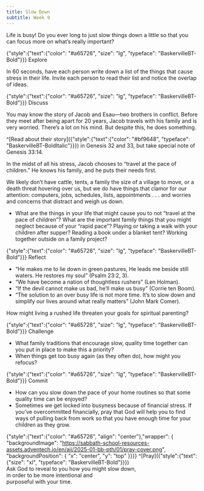 ```yaml
---
title: Slow Down
subtitle: Week 9
---
```


Life is busy! Do you ever long to just slow things down a little so that you can focus more on what’s really important?

{"style":{"text":{"color": "#a65726", "size": "lg", "typeface": "BaskervilleBT-Bold"}}}
Explore

In 60 seconds, have each person write down a list of the things that cause stress in their life. Invite each person to read their list and notice the overlap of ideas.

{"style":{"text":{"color": "#a65726", "size": "lg", "typeface": "BaskervilleBT-Bold"}}}
Discuss

You may know the story of Jacob and Esau—two brothers in conflict. Before they meet after being apart for 20 years, Jacob travels with his family and is very worried. There’s a lot on his mind. But despite this, he does something.

^[Read about their story]({"style":{"text":{"color": "#bf9648", "typeface": "BaskervilleBT-BoldItalic"}}}) in Genesis 32 and 33, but take special note of Genesis 33:14.

In the midst of all his stress, Jacob chooses to “travel at the pace of children.” He knows his family, and he puts their needs first.

We likely don’t have cattle, tents, a family the size of a village to move, or a death threat hovering over us, but we do have things that clamor for our attention: computers, jobs, schedules, lists, appointments . . . and worries and concerns that distract and weigh us down.

- What are the things in your life that might cause you to not “travel at the pace of children”? What are the important family things that you might neglect because of your “rapid pace”? Playing or taking a walk with your children after supper? Reading a book under a blanket tent? Working together outside on a family project?

{"style":{"text":{"color": "#a65726", "size": "lg", "typeface": "BaskervilleBT-Bold"}}}
Reflect

- “He makes me to lie down in green pastures, He leads me beside still waters. He restores my soul” (Psalm 23:2, 3).
- “We have become a nation of thoughtless rushers” (Len Holman).
- “If the devil cannot make us bad, he’ll make us busy” (Corrie ten Boom).
- “The solution to an over busy life is not more time. It’s to slow down and simplify our lives around what really matters” (John Mark Comer).

How might living a rushed life threaten your goals for spiritual parenting?

{"style":{"text":{"color": "#a65726", "size": "lg", "typeface": "BaskervilleBT-Bold"}}}
Challenge

- What family traditions that encourage slow, quality time together can you put in place to make this a priority?
- When things get too busy again (as they often do), how might you refocus?

{"style":{"text":{"color": "#a65726", "size": "lg", "typeface": "BaskervilleBT-Bold"}}}
Commit

- How can you slow down the pace of your home routines so that some quality time can be enjoyed?
- Sometimes we get locked into busyness because of financial stress. If you’ve overcommitted financially, pray that God will help you to find ways of pulling back from work so that you have enough time for your children as they grow.

{"style":{"text":{"color": "#a65726", "align": "center"},"wrapper": { "backgroundImage": "https://sabbath-school-resources-assets.adventech.io/en/aij/2025-01-bb-pth/01/pray-cover.png", "backgroundPosition": { "x": "center", "y": "top" }}}}
^[Pray]({"style":{"text":{"size": "xl", "typeface": "BaskervilleBT-Bold"}}})\
Ask God to reveal to you how you might slow down,\
in order to be more intentional and\
purposeful with your time.